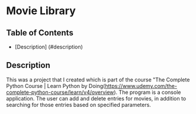 # Movie Library

## Table of Contents

* [Description] (#description)

## Description

This was a project that I created which is part of the course "The Complete Python Course | Learn Python by Doing(https://www.udemy.com/the-complete-python-course/learn/v4/overview).
The program is a console application. The user can add and delete entries for movies, in addition to searching for those entries based on specified parameters.  
